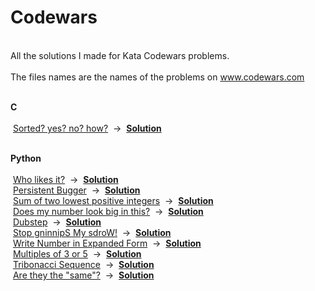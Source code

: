 # Codewars
<br>All the solutions I made for Kata Codewars problems.</br>
<br>The files names are the names of the problems on www.codewars.com</br>

<br><b> C </b></br>
<br>&nbsp;<a href="https://www.codewars.com/kata/sorted-yes-no-how/c">Sorted? yes? no? how?</a>&nbsp; -> &nbsp;<a href="https://github.com/ewersonv/Codewars/blob/master/C/sorted_yes_no_how.c"><b>Solution</b></a>&nbsp;

<br><b> Python </b></br>
<br>&nbsp;<a href="https://www.codewars.com/kata/who-likes-it/python">Who likes it?</a>&nbsp; -> &nbsp;<a href="https://github.com/ewersonv/Codewars/blob/master/Python/who_likes_it.py"><b>Solution</b></a>&nbsp;
<br>&nbsp;<a href="https://www.codewars.com/kata/persistent-bugger/python">Persistent Bugger</a>&nbsp; -> &nbsp;<a href="https://github.com/ewersonv/Codewars/blob/master/Python/persistent_bugger.py"><b>Solution</b></a>&nbsp;
<br>&nbsp;<a href="https://www.codewars.com/kata/sum-of-two-lowest-positive-integers/python">Sum of two lowest positive integers</a>&nbsp; -> &nbsp;<a href="https://github.com/ewersonv/Codewars/blob/master/Python/sum_of_two_lowest_positive_integers.py"><b>Solution</b></a>&nbsp;
<br>&nbsp;<a href="https://www.codewars.com/kata/does-my-number-look-big-in-this/python">Does my number look big in this?</a>&nbsp; -> &nbsp;<a href="https://github.com/ewersonv/Codewars/blob/master/Python/does_my_number_look_big_in_this.py"><b>Solution</b></a>&nbsp;
<br>&nbsp;<a href="https://www.codewars.com/kata/dubstep/python">Dubstep</a>&nbsp; -> &nbsp;<a href="https://github.com/ewersonv/Codewars/blob/master/Python/dubstep.py"><b>Solution</b></a>&nbsp;
<br>&nbsp;<a href="https://www.codewars.com/kata/stop-gninnips-my-sdrow/python">Stop gninnipS My sdroW!</a>&nbsp; -> &nbsp;<a href="https://github.com/ewersonv/Codewars/blob/master/Python/stop_gninnips_my_sdrow.py"><b>Solution</b></a>&nbsp;
<br>&nbsp;<a href="https://www.codewars.com/kata/write-number-in-expanded-form/python">Write Number in Expanded Form</a>&nbsp; -> &nbsp;<a href="https://github.com/ewersonv/Codewars/blob/master/Python/write_number_in_expanded_form"><b>Solution</b></a>&nbsp;
<br>&nbsp;<a href="https://www.codewars.com/kata/multiples-of-3-or-5/python">Multiples of 3 or 5</a>&nbsp; -> &nbsp;<a href="https://github.com/ewersonv/Codewars/blob/master/Python/multiplies_of_3_or_5.py"><b>Solution</b></a>&nbsp;
<br>&nbsp;<a href="https://www.codewars.com/kata/tribonacci-sequence/python">Tribonacci Sequence</a>&nbsp; -> &nbsp;<a href="https://github.com/ewersonv/Codewars/blob/master/Python/tribonacci_sequence.py"><b>Solution</b></a>&nbsp;
<br>&nbsp;<a href="https://www.codewars.com/kata/are-they-the-same/python">Are they the "same"?</a>&nbsp; -> &nbsp;<a href="https://github.com/ewersonv/Codewars/blob/master/Python/are_they_the_same.py"><b>Solution</b></a>&nbsp;
